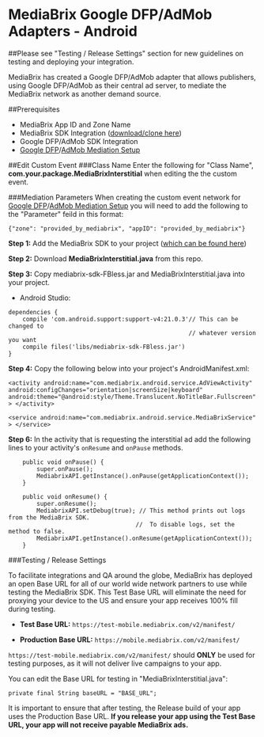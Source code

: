 # MediaBrix Google DFP/AdMob Adapters - Android
##Please see "Testing / Release Settings" section for new guidelines on testing and deploying your integration.

MediaBrix has created a Google DFP/AdMob adapter that allows publishers, using Google DFP/AdMob as their central ad server, to mediate the MediaBrix network as another demand source.

##Prerequisites
* MediaBrix App ID and Zone Name
* MediaBrix SDK Integration ([download/clone here](https://github.com/mediabrix/mediabrix-android-sdk/tree/master/Android/SDK%20Files))
* Google DFP/AdMob SDK Integration
* [Google DFP](https://developers.google.com/mobile-ads-sdk/docs/dfp/android/custom-events)/[AdMob Mediation Setup](https://support.google.com/admob/answer/3083407?hl=en&ref_topic=3063091)

##Edit Custom Event
###Class Name
Enter the following for "Class Name", **com.your.package.MediaBrixInterstitial** when editing the the custom event.

###Mediation Parameters
When creating the custom event network for [Google DFP](https://developers.google.com/mobile-ads-sdk/docs/dfp/android/custom-events)/[AdMob Mediation Setup](https://support.google.com/admob/answer/3083407?hl=en&ref_topic=3063091) you will need to add the following to the "Parameter" feild in this format: 
```
{"zone": "provided_by_mediabrix", "appID": "provided_by_mediabrix"}
```

**Step 1:** Add the MediaBrix SDK to your project ([which can be found here](https://github.com/mediabrix/mediabrix-android-sdk/tree/master/Android/SDK%20Files))

**Step 2:** Download **MediaBrixInterstitial.java** from this repo.

**Step 3:** Copy mediabrix-sdk-FBless.jar and MediaBrixInterstitial.java into your project.
*  Android Studio: 
````
dependencies {
    compile 'com.android.support:support-v4:21.0.3'// This can be changed to
                                                   // whatever version you want  
    compile files('libs/mediabrix-sdk-FBless.jar') 
}
````
**Step 4:** Copy the following below into your project's AndroidManifest.xml:

``<activity
     android:name="com.mediabrix.android.service.AdViewActivity"
     android:configChanges="orientation|screenSize|keyboard"
     android:theme="@android:style/Theme.Translucent.NoTitleBar.Fullscreen" >
</activity>``

``<service
      android:name="com.mediabrix.android.service.MediaBrixService" >
</service> ``

**Step 6:** In the activity that is requesting the interstitial ad add the following lines to your activity's ``onResume`` and ``onPause`` methods.

````@Override
    public void onPause() {
        super.onPause();
        MediabrixAPI.getInstance().onPause(getApplicationContext());
    }
````

````@Override
    public void onResume() {
        super.onResume();
        MediabrixAPI.setDebug(true); // This method prints out logs from the MediaBrix SDK.
                                    //  To disable logs, set the method to false.
        MediabrixAPI.getInstance().onResume(getApplicationContext());
    }
````

###Testing / Release Settings

To facilitate integrations and QA around the globe, MediaBrix has deployed an open Base URL for all of our world wide network partners to use while testing the MediaBrix SDK. This Test Base URL will eliminate the need for proxying your device to the US and ensure your app receives 100% fill during testing.

* **Test Base URL:** `https://test-mobile.mediabrix.com/v2/manifest/`

* **Production Base URL:** `https://mobile.mediabrix.com/v2/manifest/`

`https://test-mobile.mediabrix.com/v2/manifest/` should **ONLY** be used for testing purposes, as it will not deliver live campaigns to your app.

You can edit the Base URL for testing in "MediaBrixInterstitial.java":

```private final String baseURL = "BASE_URL";```

It is important to ensure that after testing, the Release build of your app uses the Production Base URL. **If you release your app using the Test Base URL, your app will not receive payable MediaBrix ads.**
